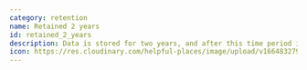 ```yaml
---
category: retention
name: Retained 2 years
id: retained_2_years
description: Data is stored for two years, and after this time period is deleted
icon: https://res.cloudinary.com/helpful-places/image/upload/v1664832795/dtpr-icons/retention/yes_nudvht.svg
---
```

